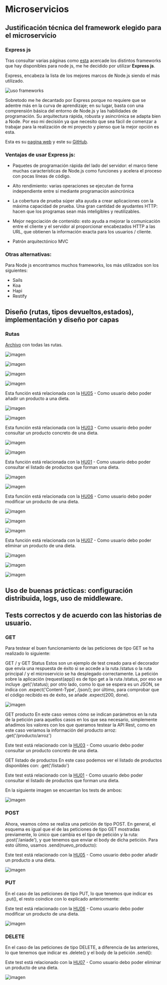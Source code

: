 # Microservicios

## Justificación técnica del framework elegido para el microservicio

### Express js

Tras consultar varias páginas como [esta](https://www.simform.com/best-nodejs-frameworks/) acercade los distintos frameworks que hay disponibles para node js, me he decidido por utilizar **Express js**.

Express, encabeza la lista de los mejores marcos de Node.js siendo el más utilizado.

![uso frameworks](https://github.com/josemip98/OrganizeUDiet/blob/master/docs/img/useFrameworks.png)

Sobretodo me he decantado por Express porque no requiere que se adentre más en la curva de aprendizaje; en su lugar, basta con una comprensión básica del entorno de Node.js y las habilidades de programación. Su arquitectura rápida, robusta y asincrónica se adapta bien a Node. Por eso mi decisión ya que necesito que sea fácil de comenzar a trabajar para la realización de mi proyecto y pienso que la mejor opción es esta.

Esta es su [pagina web](https://expressjs.com/es/) y este su [GitHub](https://github.com/expressjs/express).

### Ventajas de usar Express js:

+ Paquetes de programación rápida del lado del servidor: el marco tiene muchas características de Node.js como funciones y acelera el proceso con pocas líneas de código.

+ Alto rendimiento: varias operaciones se ejecutan de forma independiente entre sí mediante programación asincrónica

+ La cobertura de prueba súper alta ayuda a crear aplicaciones con la máxima capacidad de prueba.
Una gran cantidad de ayudantes HTTP: hacen que los programas sean más inteligibles y reutilizables.

+ Mejor negociación de contenido: esto ayuda a mejorar la comunicación entre el cliente y el servidor al proporcionar encabezados HTTP a las URL, que obtienen la información exacta para los usuarios / cliente.

+ Patrón arquitectónico MVC

### Otras alternativas:

Para Node js encontramos muchos frameworks, los más utilizados son los siguientes:

+ Sails
+ Koa
+ Hapi
+ Restify


## Diseño (rutas, tipos devueltos,estados), implementación y diseño por capas

### Rutas

[Archivo](https://github.com/josemip98/OrganizeUDiet/blob/master/routes/index.js) con todas las rutas.

![imagen](https://github.com/josemip98/OrganizeUDiet/blob/master/docs/img/GET1.png)

![imagen](https://github.com/josemip98/OrganizeUDiet/blob/master/docs/img/API1.png)

![imagen](https://github.com/josemip98/OrganizeUDiet/blob/master/docs/img/API2.png)

![imagen](https://github.com/josemip98/OrganizeUDiet/blob/master/docs/img/API3.png)

Esta función está relacionada con la [HU05](https://github.com/josemip98/OrganizeUDiet/issues/53) - Como usuario debo poder añadir un producto a una dieta.

![imagen](https://github.com/josemip98/OrganizeUDiet/blob/master/docs/img/POST.png)

![imagen](https://github.com/josemip98/OrganizeUDiet/blob/master/docs/img/API4.png)

Esta función está relacionada con la [HU03](https://github.com/josemip98/OrganizeUDiet/issues/20) - Como usuario debo poder consultar un producto concreto de una dieta.

![imagen](https://github.com/josemip98/OrganizeUDiet/blob/master/docs/img/GET2.png)

![imagen](https://github.com/josemip98/OrganizeUDiet/blob/master/docs/img/API6.png)

Esta función está relacionada con la [HU01](https://github.com/josemip98/OrganizeUDiet/issues/9) - Como usuario debo poder consultar el listado de productos que forman una dieta.

![imagen](https://github.com/josemip98/OrganizeUDiet/blob/master/docs/img/GET3.png)

![imagen](https://github.com/josemip98/OrganizeUDiet/blob/master/docs/img/API5.png)

Esta función está relacionada con la [HU06](https://github.com/josemip98/OrganizeUDiet/issues/54) - Como usuario debo poder modificar un producto de una dieta.

![imagen](https://github.com/josemip98/OrganizeUDiet/blob/master/docs/img/API8.png)

![imagen](https://github.com/josemip98/OrganizeUDiet/blob/master/docs/img/API9.png)

![imagen](https://github.com/josemip98/OrganizeUDiet/blob/master/docs/img/PUT.png)

Esta función está relacionada con la [HU07](https://github.com/josemip98/OrganizeUDiet/issues/55) - Como usuario debo poder eliminar un producto de una dieta.

![imagen](https://github.com/josemip98/OrganizeUDiet/blob/master/docs/img/DELETE.png)

![imagen](https://github.com/josemip98/OrganizeUDiet/blob/master/docs/img/API10.png)

![imagen](https://github.com/josemip98/OrganizeUDiet/blob/master/docs/img/API11.png)

## Uso de buenas prácticas: configuración distribuida, logs, uso de middleware.

## Tests correctos y de acuerdo con las historias de usuario.

### GET

Para testear el buen funcionamiento de las peticiones de tipo GET se ha realizado lo siguiente:

GET / y GET Status
Estos son un ejemplo de test creado para el decorador que envía una respuesta de éxito si se accede a la ruta /status o la ruta principal / y el microservicio se ha desplegado correctamente. La petición sobre la aplicación (request(app)) es de tipo get a la ruta /status, por eso se incluye .get('/status); por otro lado, como lo que se espera es un JSON, se indica con .expect('Content-Type', /json/); por último, para comprobar que el código recibido es de éxito, se añade .expect(200, done).

![imagen](https://github.com/josemip98/OrganizeUDiet/blob/master/docs/img/testGET1.png)

GET producto
En este caso vemos cómo se indican parámetros en la ruta de la petición para aquellos casos en los que sea necesario, simplemente añadimos los valores con los que queramos testear la API Rest, como en este caso veriamos la información del producto arroz: .get('/producto/arroz')

Este test está relacionado con la [HU03](https://github.com/josemip98/OrganizeUDiet/issues/20) - Como usuario debo poder consultar un producto concreto de una dieta.

GET listado de productos
En este caso podemos ver el listado de productos disponibles con: .get('/listado')

Este test está relacionado con la [HU01](https://github.com/josemip98/OrganizeUDiet/issues/9) - Como usuario debo poder consultar el listado de productos que forman una dieta.

En la siguiente imagen se encuentan los tests de ambos:

![imagen](https://github.com/josemip98/OrganizeUDiet/blob/master/docs/img/testGET2.png)

### POST

Ahora, veamos cómo se realiza una petición de tipo POST. En general, el esquema es igual que el de las peticiones de tipo GET mostradas previamente, lo único que cambia es el tipo de petición y la ruta: .post('/aniade'), y que tenemos que enviar el body de dicha petición. Para esto último, usamos .send(nuevo_producto):

Este test está relacionado con la [HU05](https://github.com/josemip98/OrganizeUDiet/issues/53) - Como usuario debo poder añadir un producto a una dieta.

![imagen](https://github.com/josemip98/OrganizeUDiet/blob/master/docs/img/testPOST.png)

### PUT

En el caso de las peticiones de tipo PUT, lo que tenemos que indicar es .put(<ruta>), el resto coindice con lo explicado anteriormente:

Este test está relacionado con la [HU06](https://github.com/josemip98/OrganizeUDiet/issues/54) - Como usuario debo poder modificar un producto de una dieta.

![imagen](https://github.com/josemip98/OrganizeUDiet/blob/master/docs/img/testPUT.png)

### DELETE

En el caso de las peticiones de tipo DELETE, a diferencia de las anteriores, lo que tenemos que indicar es .delete(<ruta>) y el body de la petición .send(<body>):

Este test está relacionado con la [HU07](https://github.com/josemip98/OrganizeUDiet/issues/55) - Como usuario debo poder eliminar un producto de una dieta.

![imagen](https://github.com/josemip98/OrganizeUDiet/blob/master/docs/img/testDELETE.png)
